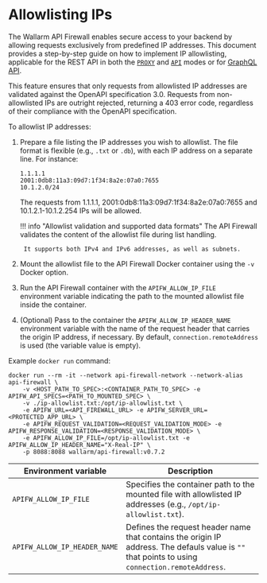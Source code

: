 # Allowlisting IPs

The Wallarm API Firewall enables secure access to your backend by allowing requests exclusively from predefined IP addresses. This document provides a step-by-step guide on how to implement IP allowlisting, applicable for the REST API in both the [`PROXY`](../installation-guides/docker-container.md) and [`API`](../installation-guides/api-mode.md) modes or for [GraphQL API](../installation-guides/graphql/docker-container.md).

This feature ensures that only requests from allowlisted IP addresses are validated against the OpenAPI specification 3.0. Requests from non-allowlisted IPs are outright rejected, returning a 403 error code, regardless of their compliance with the OpenAPI specification.

To allowlist IP addresses:

1. Prepare a file listing the IP addresses you wish to allowlist. The file format is flexible (e.g., `.txt` or `.db`), with each IP address on a separate line. For instance:

    ```
    1.1.1.1
    2001:0db8:11a3:09d7:1f34:8a2e:07a0:7655
    10.1.2.0/24
    ```

    The requests from 1.1.1.1, 2001:0db8:11a3:09d7:1f34:8a2e:07a0:7655 and 10.1.2.1-10.1.2.254 IPs will be allowed.

    !!! info "Allowlist validation and supported data formats"
        The API Firewall validates the content of the allowlist file during list handling.

        It supports both IPv4 and IPv6 addresses, as well as subnets.
1. Mount the allowlist file to the API Firewall Docker container using the `-v` Docker option.
1. Run the API Firewall container with the `APIFW_ALLOW_IP_FILE` environment variable indicating the path to the mounted allowlist file inside the container.
1. (Optional) Pass to the container the `APIFW_ALLOW_IP_HEADER_NAME` environment variable with the name of the request header that carries the origin IP address, if necessary. By default, `connection.remoteAddress` is used (the variable value is empty).

Example `docker run` command:

```
docker run --rm -it --network api-firewall-network --network-alias api-firewall \
    -v <HOST_PATH_TO_SPEC>:<CONTAINER_PATH_TO_SPEC> -e APIFW_API_SPECS=<PATH_TO_MOUNTED_SPEC> \
    -v ./ip-allowlist.txt:/opt/ip-allowlist.txt \
    -e APIFW_URL=<API_FIREWALL_URL> -e APIFW_SERVER_URL=<PROTECTED_APP_URL> \
    -e APIFW_REQUEST_VALIDATION=<REQUEST_VALIDATION_MODE> -e APIFW_RESPONSE_VALIDATION=<RESPONSE_VALIDATION_MODE> \
    -e APIFW_ALLOW_IP_FILE=/opt/ip-allowlist.txt -e APIFW_ALLOW_IP_HEADER_NAME="X-Real-IP" \
    -p 8088:8088 wallarm/api-firewall:v0.7.2
```

| Environment variable | Description |
| -------------------- | ----------- |
| `APIFW_ALLOW_IP_FILE` | Specifies the container path to the mounted file with allowlisted IP addresses (e.g., `/opt/ip-allowlist.txt`). |
| `APIFW_ALLOW_IP_HEADER_NAME` | Defines the request header name that contains the origin IP address. The defauls value is `""` that points to using `connection.remoteAddress`. |
